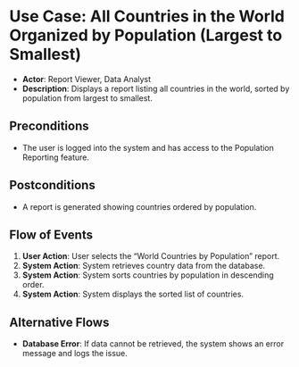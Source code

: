 # Use Case: All Countries in the World Organized by Population (Largest to Smallest)

- **Actor**: Report Viewer, Data Analyst
- **Description**: Displays a report listing all countries in the world, sorted by population from largest to smallest.

## Preconditions
- The user is logged into the system and has access to the Population Reporting feature.

## Postconditions
- A report is generated showing countries ordered by population.

## Flow of Events
1. **User Action**: User selects the “World Countries by Population” report.
2. **System Action**: System retrieves country data from the database.
3. **System Action**: System sorts countries by population in descending order.
4. **System Action**: System displays the sorted list of countries.

## Alternative Flows
- **Database Error**: If data cannot be retrieved, the system shows an error message and logs the issue.
